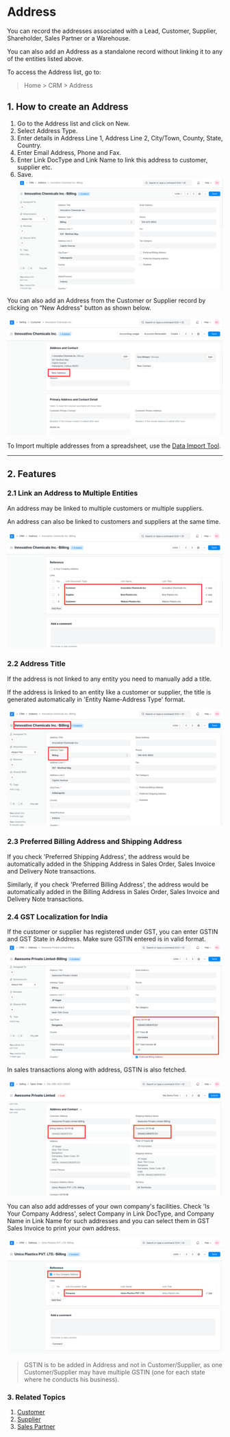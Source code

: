 
# Address


You can record the addresses associated with a Lead, Customer, Supplier, Shareholder, Sales Partner or a Warehouse.


You can also add an Address as a standalone record without linking it to any of the entities listed above.


To access the Address list, go to:



> 
> Home > CRM > Address
> 
> 
> 


## 1. How to create an Address


1. Go to the Address list and click on New.
2. Select Address Type.
3. Enter details in Address Line 1, Address Line 2, City/Town, County, State, Country.
4. Enter Email Address, Phone and Fax.
5. Enter Link DocType and Link Name to link this address to customer, supplier etc.
6. Save.
![Contact](/files/address.png)


You can also add an Address from the Customer or Supplier record by clicking on “New Address" button as shown below.


![Add Address From Customer](/files/add-address-from-customer.png)


To Import multiple addresses from a spreadsheet, use the [Data Import Tool](/docs/en/setting-up/data/data-import).




---


## 2. Features


### 2.1 Link an Address to Multiple Entities


An address may be linked to multiple customers or multiple suppliers.


An address can also be linked to customers and suppliers at the same time.


![Link One Address to Multiple Entities](/files/link-address-to-multiple-entities.png)


### 2.2 Address Title


If the address is not linked to any entity you need to manually add a title.


If the address is linked to an entity like a customer or supplier, the title is generated automatically in 'Entity Name-Address Type' format.


![Address Title](/files/address-title.png)


### 2.3 Preferred Billing Address and Shipping Address


If you check 'Preferred Shipping Address', the address would be automatically added in the Shipping Address in Sales Order, Sales Invoice and Delivery Note transactions.


Similarly, if you check 'Preferred Billing Address', the address would be automatically added in the Billing Address in Sales Order, Sales Invoice and Delivery Note transactions.


### 2.4 GST Localization for India


If the customer or supplier has registered under GST, you can enter GSTIN and GST State in Address. Make sure GSTIN entered is in valid format.
![GST Details in Address](/files/gst-details-in-address.png)


In sales transactions along with address, GSTIN is also fetched.


![GST Details in Sales Order](/files/gst-details-in-sales-order.png)


You can also add addresses of your own company's facilities. Check 'Is Your Company Address', select Company in Link DocType, and Company Name in Link Name for such addresses and you can select them in GST Sales Invoice to print your own address.


![Company Address](/files/company-address.png)



> 
> GSTIN is to be added in Address and not in Customer/Supplier, as one Customer/Supplier may have multiple GSTIN (one for each state where he conducts his business).
> 
> 
> 


### 3. Related Topics


1. [Customer](/docs/en/CRM/customer)
2. [Supplier](/docs/en/buying)
3. [Sales Partner](/docs/en/selling)


